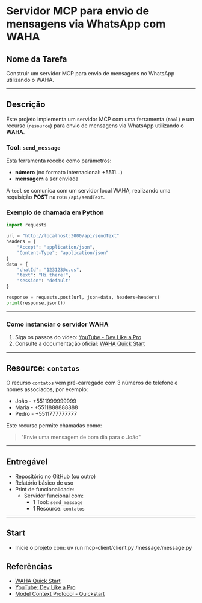 # Servidor MCP para envio de mensagens via WhatsApp com WAHA

## Nome da Tarefa

Construir um servidor MCP para envio de mensagens no WhatsApp utilizando o WAHA.

---

## Descrição

Este projeto implementa um servidor MCP com uma ferramenta (`tool`) e um recurso (`resource`) para envio de mensagens via WhatsApp utilizando o **WAHA**.

### Tool: `send_message`

Esta ferramenta recebe como parâmetros:

- **número** (no formato internacional: +5511...)
- **mensagem** a ser enviada

A `tool` se comunica com um servidor local WAHA, realizando uma requisição **POST** na rota `/api/sendText`.

### Exemplo de chamada em Python

```python
import requests

url = "http://localhost:3000/api/sendText"
headers = {
    "Accept": "application/json",
    "Content-Type": "application/json"
}
data = {
    "chatId": "123123@c.us",
    "text": "Hi there!",
    "session": "default"
}

response = requests.post(url, json=data, headers=headers)
print(response.json())
```

---

### Como instanciar o servidor WAHA

1. Siga os passos do vídeo: [YouTube - Dev Like a Pro](https://www.youtube.com/watch?v=RFerMyAUPRg)
2. Consulte a documentação oficial: [WAHA Quick Start](https://waha.devlike.pro/docs/overview/quick-start/)

---

## Resource: `contatos`

O recurso `contatos` vem pré-carregado com 3 números de telefone e nomes associados, por exemplo:

- João - +5511999999999
- Maria - +5511888888888
- Pedro - +5511777777777

Este recurso permite chamadas como:

> "Envie uma mensagem de bom dia para o João"

---

## Entregável

- Repositório no GitHub (ou outro)
- Relatório básico de uso
- Print de funcionalidade:
  - Servidor funcional com:
    - 1 Tool: `send_message`
    - 1 Resource: `contatos`

---

## Start

- Inicie o projeto com: uv run mcp-client/client.py /message/message.py

## Referências

- [WAHA Quick Start](https://waha.devlike.pro/docs/overview/quick-start/)
- [YouTube: Dev Like a Pro](https://www.youtube.com/watch?v=RFerMyAUPRg&ab_channel=devlikeapro)
- [Model Context Protocol - Quickstart](https://modelcontextprotocol.io/quickstart/server)
